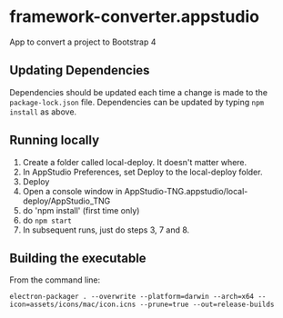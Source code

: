 # framework-converter.appstudio
App to convert a project to Bootstrap 4

## Updating Dependencies

Dependencies should be updated each time a change is made to the `package-lock.json` file. Dependencies can be updated by typing `npm install` as above.

## Running locally

1. Create a folder called local-deploy. It doesn't matter where.
2. In AppStudio Preferences, set Deploy to the local-deploy folder.
3. Deploy
4. Open a console window in AppStudio-TNG.appstudio/local-deploy/AppStudio_TNG
5. do 'npm install' (first time only)
6. do `npm start`
7. In subsequent runs, just do steps 3, 7 and 8.

## Building the executable

From the command line:
```
electron-packager . --overwrite --platform=darwin --arch=x64 --icon=assets/icons/mac/icon.icns --prune=true --out=release-builds
```
